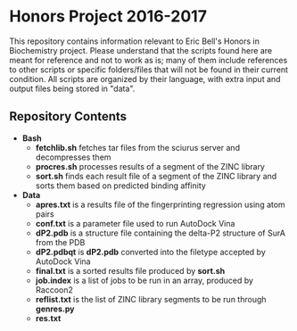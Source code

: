 # Honors Project 2016-2017
This repository contains information relevant to Eric Bell's Honors in Biochemistry project.  Please understand that the scripts found here are meant for reference and not to work as is; many of them include references to other scripts or specific folders/files that will not be found in their current condition.  All scripts are organized by their language, with extra input and output files being stored in "data".

## Repository Contents

+ **Bash**
  * **fetchlib.sh** fetches tar files from the sciurus server and decompresses them
  * **procres.sh** processes results of a segment of the ZINC library
  * **sort.sh** finds each result file of a segment of the ZINC library and sorts them based on predicted binding affinity
+ **Data**
  * **apres.txt** is a results file of the fingerprinting regression using atom pairs
  * **conf.txt** is a parameter file used to run AutoDock Vina
  * **dP2.pdb** is a structure file containing the delta-P2 structure of SurA from the PDB
  * **dP2.pdbqt** is **dP2.pdb** converted into the filetype accepted by AutoDock Vina
  * **final.txt** is a sorted results file produced by **sort.sh**
  * **job.index** is a list of jobs to be run in an array, produced by Raccoon2
  * **reflist.txt** is the list of ZINC library segments to be run through **genres.py**
  * **res.txt**
  